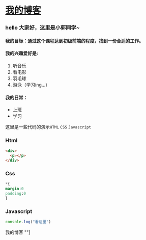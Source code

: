 # [我的博客](https://yukiguo.github.io/blog-test/)
### hello 大家好，这里是小郭同学~
#### 我的目标：通过这个课程达到初级前端的程度，找到一份合适的工作。
#### 我的兴趣爱好是:
1. 听音乐
2. 看电影
3. 羽毛球
4. 游泳（学习ing...）
#### 我的日常：
* 上班
* 学习


这里是一些代码的演示`HTML` `CSS` `Javascript`
### Html
```html
<div>
  <p></p>
</div>

```

### Css
``` css
*{
margin:0
padding:0
}
```
### Javascript
```javascript
console.log("看这里")
```
我的博客 ""]

